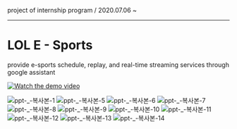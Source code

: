 project of internship program / 2020.07.06 ~

----------------
# LOL E - Sports
provide e-sports schedule, replay, and real-time streaming services through google assistant

[![Watch the demo video](https://img.youtube.com/vi/29mU2NJrz_s&feature=youtu.be/maxresdefault.jpg)](https://youtu.be/29mU2NJrz_s)

![ppt-_-복사본-1](https://user-images.githubusercontent.com/48903443/88024964-8c5d7e80-cb6e-11ea-85a7-ee9f0a07c820.png)
![ppt-_-복사본-5](https://user-images.githubusercontent.com/48903443/88024984-93848c80-cb6e-11ea-8bd1-33e45f6f8cc9.png)
![ppt-_-복사본-6](https://user-images.githubusercontent.com/48903443/88025121-c6c71b80-cb6e-11ea-9840-19ced13f8ab7.png)
![ppt-_-복사본-7](https://user-images.githubusercontent.com/48903443/88025123-c7f84880-cb6e-11ea-9e0e-2116c8087f7d.png)
![ppt-_-복사본-8](https://user-images.githubusercontent.com/48903443/88025127-c9297580-cb6e-11ea-9dca-b267fb53a064.png)
![ppt-_-복사본-9](https://user-images.githubusercontent.com/48903443/88025130-ca5aa280-cb6e-11ea-9703-19a14138efc7.png)
![ppt-_-복사본-10](https://user-images.githubusercontent.com/48903443/88025133-cb8bcf80-cb6e-11ea-86f8-215ca50f9634.png)
![ppt-_-복사본-11](https://user-images.githubusercontent.com/48903443/88025137-cc246600-cb6e-11ea-851d-7af2bf3f6d7a.png)
![ppt-_-복사본-12](https://user-images.githubusercontent.com/48903443/88025141-ccbcfc80-cb6e-11ea-92ba-9023daba1d7a.png)
![ppt-_-복사본-13](https://user-images.githubusercontent.com/48903443/88025145-cd559300-cb6e-11ea-95b5-7fa033e0d5ff.png)
![ppt-_-복사본-14](https://user-images.githubusercontent.com/48903443/88025148-cdee2980-cb6e-11ea-9ed5-f37bdd693d4e.png)
